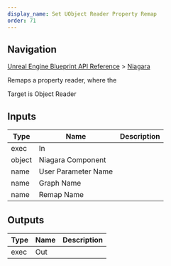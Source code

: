 ```yaml
---
display_name: Set UObject Reader Property Remap
order: 71
---
```

## Navigation

[Unreal Engine Blueprint API Reference](https://dev.epicgames.com/documentation/en-us/unreal-engine/BlueprintAPI) > [Niagara](https://dev.epicgames.com/documentation/en-us/unreal-engine/BlueprintAPI/Niagara)

Remaps a property reader, where the

Target is Object Reader

## Inputs

| Type | Name | Description |
| --- | --- | --- |
| exec | In |  |
| object | Niagara Component |  |
| name | User Parameter Name |  |
| name | Graph Name |  |
| name | Remap Name |  |

## Outputs

| Type | Name | Description |
| --- | --- | --- |
| exec | Out |  |
